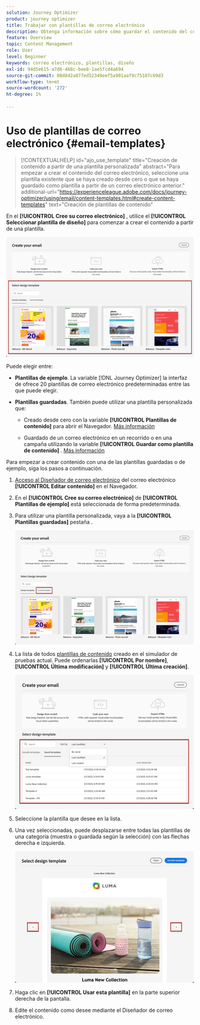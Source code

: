 ```yaml
---
solution: Journey Optimizer
product: journey optimizer
title: Trabajar con plantillas de correo electrónico
description: Obtenga información sobre cómo guardar el contenido del correo electrónico como plantilla y reutilizarlo en Journey Optimizer
feature: Overview
topic: Content Management
role: User
level: Beginner
keywords: correo electrónico, plantillas, diseño
exl-id: 94d5e615-a7d6-468c-bee8-1ae5fcd4a694
source-git-commit: 08d842a877ed52349eef5a901aaf9c75187c69d3
workflow-type: tm+mt
source-wordcount: '272'
ht-degree: 1%

---
```


# Uso de plantillas de correo electrónico {#email-templates}

>[!CONTEXTUALHELP]
>id="ajo_use_template"
>title="Creación de contenido a partir de una plantilla personalizada"
>abstract="Para empezar a crear el contenido del correo electrónico, seleccione una plantilla existente que se haya creado desde cero o que se haya guardado como plantilla a partir de un correo electrónico anterior."
>additional-url="https://experienceleague.adobe.com/docs/journey-optimizer/using/email/content-templates.html#create-content-templates" text="Creación de plantillas de contenido"

En el **[!UICONTROL Cree su correo electrónico]** , utilice el **[!UICONTROL Seleccionar plantilla de diseño]** para comenzar a crear el contenido a partir de una plantilla.

![](assets/email_designer-templates.png)

Puede elegir entre:

* **Plantillas de ejemplo**. La variable [!DNL Journey Optimizer] la interfaz de ofrece 20 plantillas de correo electrónico predeterminadas entre las que puede elegir.

* **Plantillas guardadas**. También puede utilizar una plantilla personalizada que:

   * Creado desde cero con la variable **[!UICONTROL Plantillas de contenido]** para abrir el Navegador. [Más información](content-templates.md#create-template-from-scratch)

   * Guardado de un correo electrónico en un recorrido o en una campaña utilizando la variable **[!UICONTROL Guardar como plantilla de contenido]** . [Más información](content-templates.md#save-as-template)

Para empezar a crear contenido con una de las plantillas guardadas o de ejemplo, siga los pasos a continuación.

1. [Acceso al Diseñador de correo electrónico](get-started-email-design.md) del correo electrónico **[!UICONTROL Editar contenido]** en el Navegador.

1. En el **[!UICONTROL Cree su correo electrónico]** de **[!UICONTROL Plantillas de ejemplo]** está seleccionada de forma predeterminada.

1. Para utilizar una plantilla personalizada, vaya a la **[!UICONTROL Plantillas guardadas]** pestaña .

   ![](assets/email_designer-saved-templates-tab.png)

1. La lista de todos [plantillas de contenido](content-templates.md#create-content-templates) creado en el simulador de pruebas actual. Puede ordenarlas **[!UICONTROL Por nombre]**, **[!UICONTROL Última modificación]** y **[!UICONTROL Última creación]**.

   ![](assets/email_designer-saved-templates-filter.png)

1. Seleccione la plantilla que desee en la lista.

1. Una vez seleccionadas, puede desplazarse entre todas las plantillas de una categoría (muestra o guardada según la selección) con las flechas derecha e izquierda.

   ![](assets/email_designer-saved-templates-navigate.png)

1. Haga clic en **[!UICONTROL Usar esta plantilla]** en la parte superior derecha de la pantalla.

1. Edite el contenido como desee mediante el Diseñador de correo electrónico.
